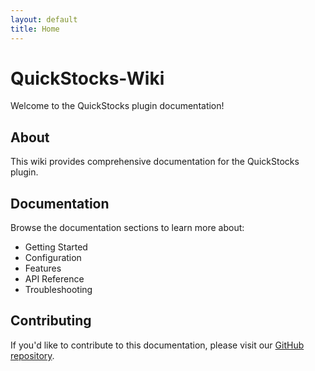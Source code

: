 ```yaml
---
layout: default
title: Home
---
```


# QuickStocks-Wiki

Welcome to the QuickStocks plugin documentation!

## About

This wiki provides comprehensive documentation for the QuickStocks plugin.

## Documentation

Browse the documentation sections to learn more about:

- Getting Started
- Configuration
- Features
- API Reference
- Troubleshooting

## Contributing

If you'd like to contribute to this documentation, please visit our [GitHub repository](https://github.com/Cybernetic-Forge/Plugin-Wiki).
